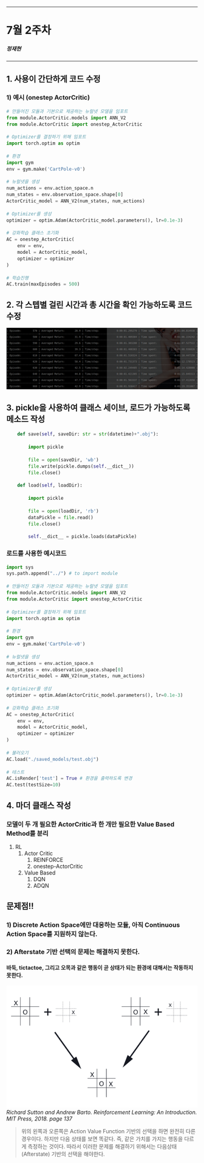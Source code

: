 
---
# 7월 2주차
##### 정재현
---

## 1. 사용이 간단하게 코드 수정

### 1) 예시 (onestep ActorCritic)

```python
# 만들어진 모듈과 기본으로 제공하는 뉴럴넷 모델을 임포트
from module.ActorCritic.models import ANN_V2
from module.ActorCritic import onestep_ActorCritic

# Optimizer를 결정하기 위해 임포트
import torch.optim as optim

# 환경
import gym
env = gym.make('CartPole-v0')

# 뉴럴넷을 생성
num_actions = env.action_space.n
num_states = env.observation_space.shape[0]
ActorCritic_model = ANN_V2(num_states, num_actions)

# Optimizer를 생성
optimizer = optim.Adam(ActorCritic_model.parameters(), lr=0.1e-3)

# 강화학습 클래스 초기화
AC = onestep_ActorCritic(
    env = env,
    model = ActorCritic_model,
    optimizer = optimizer
)

# 학습진행
AC.train(maxEpisodes = 500)
```

## 2. 각 스텝별 걸린 시간과 총 시간을 확인 가능하도록 코드 수정

![](results.png)<br/>

## 3. pickle을 사용하여 클래스 세이브, 로드가 가능하도록 메소드 작성

```python
    def save(self, saveDir: str = str(datetime)+".obj"):

        import pickle

        file = open(saveDir, 'wb')
        file.write(pickle.dumps(self.__dict__))
        file.close()

    def load(self, loadDir):

        import pickle

        file = open(loadDir, 'rb')
        dataPickle = file.read()
        file.close()

        self.__dict__ = pickle.loads(dataPickle)
```

### 로드를 사용한 예시코드
```python
import sys
sys.path.append("../") # to import module

# 만들어진 모듈과 기본으로 제공하는 뉴럴넷 모델을 임포트
from module.ActorCritic.models import ANN_V2
from module.ActorCritic import onestep_ActorCritic

# Optimizer를 결정하기 위해 임포트
import torch.optim as optim

# 환경
import gym
env = gym.make('CartPole-v0')

# 뉴럴넷을 생성
num_actions = env.action_space.n
num_states = env.observation_space.shape[0]
ActorCritic_model = ANN_V2(num_states, num_actions)

# Optimizer를 생성
optimizer = optim.Adam(ActorCritic_model.parameters(), lr=0.1e-3)

# 강화학습 클래스 초기화
AC = onestep_ActorCritic(
    env = env,
    model = ActorCritic_model,
    optimizer = optimizer
)

# 불러오기
AC.load("./saved_models/test.obj")

# 테스트
AC.isRender['test'] = True # 환경을 출력하도록 변경
AC.test(testSize=10)
```

## 4. 마더 클래스 작성

### 모델이 두 개 필요한 ActorCritic과 한 개만 필요한 Value Based Method를 분리

1. RL
    1. Actor Critic
        1. REINFORCE
        2. onestep-ActorCritic
    2. Value Based
        1. DQN
        2. ADQN

## 문제점!!

### 1) Discrete Action Space에만 대응하는 모듈, 아직 Continuous Action Space를 지원하지 않는다.

### 2) Afterstate 기반 선택의 문제는 해결하지 못한다.

#### 바둑, tictactoe, 그리고 오목과 같은 행동이 곧 상태가 되는 환경에 대해서는 작동하지 못한다.

![](Afterstates.png)<br/>
*Richard Sutton and Andrew Barto. Reinforcement Learning: An Introduction. MIT Press, 2018. page 137*

> 위의 왼쪽과 오른쪽은 Action Value Function 기반의 선택을 하면 완전히 다른 경우이다. 하지만 다음 상태를 보면 똑같다. 즉, 같은 가치를 가지는 행동을 다르게 측정하는 것이다. 따라서 이러한 문제를 해결하기 위해서는 다음상태(Afterstate) 기반의 선택을 해야한다.

